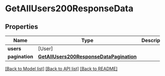 # GetAllUsers200ResponseData

## Properties
Name | Type | Description | Notes
------------ | ------------- | ------------- | -------------
**users** | [User] |  | [optional] 
**pagination** | [**GetAllUsers200ResponseDataPagination**](GetAllUsers200ResponseDataPagination.md) |  | [optional] 

[[Back to Model list]](../README.md#documentation-for-models) [[Back to API list]](../README.md#documentation-for-api-endpoints) [[Back to README]](../README.md)


